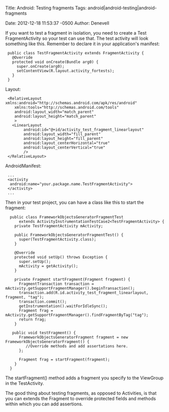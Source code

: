 Title: Android: Testing fragments
Tags: android|android-testing|android-fragments

Date: 2012-12-18 11:53:37 -0500 
Author: Denevell


If you want to test a fragment in isolation, you need to create a Test FragmentActivity so your test can use that. The test activity will look something like this. Remember to declare it in your application's manifest:

     public class TestFragmentActivity extends FragmentActivity {
       @Override
       protected void onCreate(Bundle arg0) {
         super.onCreate(arg0);
         setContentView(R.layout.activity_fortests);
       }
     }

Layout:

     <RelativeLayout xmlns:android="http://schemas.android.com/apk/res/android"
        xmlns:tools="http://schemas.android.com/tools"
        android:layout_width="match_parent"
        android:layout_height="match_parent"
        >
       <LinearLayout
            android:id="@+id/activity_test_fragment_linearlayout"
            android:layout_width="fill_parent"
            android:layout_height="fill_parent"
            android:layout_centerHorizontal="true"
            android:layout_centerVertical="true"
            />
     </RelativeLayout>

AndroidManifest:

     ...
     <activity
      android:name="your.package.name.TestFragmentActivity">
     </activity>
     ...

Then in your test project, you can have a class like this to start the fragment:

      public class FrameworkObjectsGeneratorFragmentTest 
          extends ActivityInstrumentationTestCase2<TestFragmentActivity> {
        private TestFragmentActivity mActivity;
     
        public FrameworkObjectsGeneratorFragmentTest() {
          super(TestFragmentActivity.class);
        }
     
        @Override
        protected void setUp() throws Exception {
          super.setUp();
          mActivity = getActivity();
        }
      
        private Fragment startFragment(Fragment fragment) {
          FragmentTransaction transaction = mActivity.getSupportFragmentManager().beginTransaction();
          transaction.add(R.id.activity_test_fragment_linearlayout, fragment, "tag");
          transaction.commit();
          getInstrumentation().waitForIdleSync();
          Fragment frag = mActivity.getSupportFragmentManager().findFragmentByTag("tag");
          return frag;
        }
     
       public void testFragment() {
          FrameworkObjectsGeneratorFragment fragment = new FrameworkObjectsGeneratorFragment() {
             //Override methods and add assertations here.
          };
      
          Fragment frag = startFragment(fragment);
        }
      }

The startFragment() method adds a fragment you specify to the ViewGroup in the TestActivity. 

The good thing about testing fragments, as opposed to Activities, is that you can extends the Fragment to override protected fields and methods within which you can add assertions.
